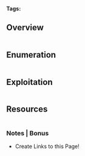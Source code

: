 
#### Tags: 

## Overview

```markdown
```
## Enumeration

```markdown
```

## Exploitation

```markdown
```

## Resources

```markdown
```

### Notes | Bonus
- Create Links to this Page!